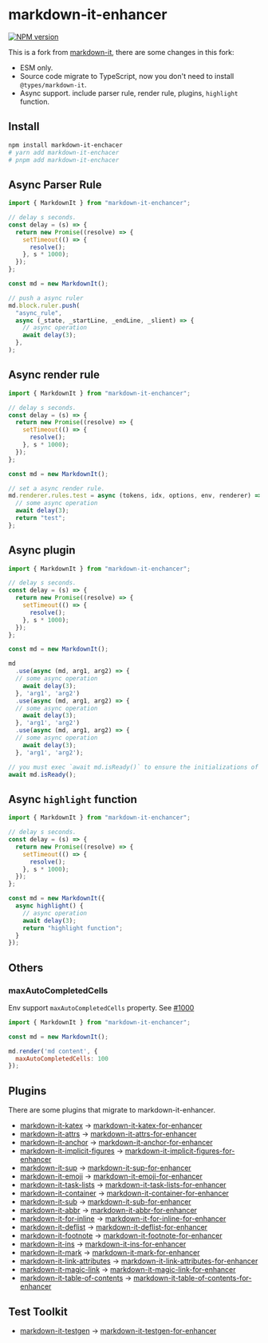 # markdown-it-enhancer

[![NPM version](https://img.shields.io/npm/v/markdown-it-enhancer.svg?style=flat)](https://www.npmjs.org/package/markdown-it-enhancer)
<!-- [![Coverage Status](https://coveralls.io/repos/Dedicatus546/markdown-it-enhancer/badge.svg?branch=main&service=github)](https://coveralls.io/github/Dedicatus546/markdown-it-enhancer?branch=main) -->

This is a fork from [markdown-it](https://github.com/markdown-it/markdown-it), there are some changes in this fork:

- ESM only.
- Source code migrate to TypeScript, now you don't need to install `@types/markdown-it`.
- Async support. include parser rule, render rule, plugins, `highlight` function.

## Install

```bash
npm install markdown-it-enchacer
# yarn add markdown-it-enchacer
# pnpm add markdown-it-enchacer
```

## Async Parser Rule

```javascript
import { MarkdownIt } from "markdown-it-enchancer";

// delay s seconds.
const delay = (s) => {
  return new Promise((resolve) => {
    setTimeout(() => {
      resolve();
    }, s * 1000);
  });
};

const md = new MarkdownIt();

// push a async ruler
md.block.ruler.push(
  "async_rule",
  async (_state, _startLine, _endLine, _slient) => {
    // async operation
    await delay(3);
  },
);
```

## Async render rule

```javascript
import { MarkdownIt } from "markdown-it-enchancer";

// delay s seconds.
const delay = (s) => {
  return new Promise((resolve) => {
    setTimeout(() => {
      resolve();
    }, s * 1000);
  });
};

const md = new MarkdownIt();

// set a async render rule.
md.renderer.rules.test = async (tokens, idx, options, env, renderer) => {
  // some async operation
  await delay(3);
  return "test";
};
```

## Async plugin

```javascript
import { MarkdownIt } from "markdown-it-enchancer";

// delay s seconds.
const delay = (s) => {
  return new Promise((resolve) => {
    setTimeout(() => {
      resolve();
    }, s * 1000);
  });
};

const md = new MarkdownIt();

md
  .use(async (md, arg1, arg2) => {
  // some async operation
    await delay(3);
  }, 'arg1', 'arg2')
  .use(async (md, arg1, arg2) => {
  // some async operation
    await delay(3);
  }, 'arg1', 'arg2')
  .use(async (md, arg1, arg2) => {
  // some async operation
    await delay(3);
  }, 'arg1', 'arg2');

// you must exec `await md.isReady()` to ensure the initializations of all plugins are success.
await md.isReady();
```

## Async `highlight` function

```javascript
import { MarkdownIt } from "markdown-it-enchancer";

// delay s seconds.
const delay = (s) => {
  return new Promise((resolve) => {
    setTimeout(() => {
      resolve();
    }, s * 1000);
  });
};

const md = new MarkdownIt({
  async highlight() {
    // async operation
    await delay(3);
    return "highlight function";
  }
});
```

## Others

### maxAutoCompletedCells

Env support `maxAutoCompletedCells` property. See [#1000](https://github.com/markdown-it/markdown-it/issues/1000)

```javascript
import { MarkdownIt } from "markdown-it-enchancer";

const md = new MarkdownIt();

md.render('md content', {
  maxAutoCompletedCells: 100
});
```

## Plugins

There are some plugins that migrate to markdown-it-enhancer.

- [markdown-it-katex](https://github.com/waylonflinn/markdown-it-katex) -> [markdown-it-katex-for-enhancer
](https://github.com/Dedicatus546/markdown-it-enhancer/tree/main/packages/plugins/katex)
- [markdown-it-attrs](https://github.com/arve0/markdown-it-attrs) -> [markdown-it-attrs-for-enhancer](https://github.com/Dedicatus546/markdown-it-enhancer/tree/main/packages/plugins/attrs)
- [markdown-it-anchor](https://github.com/valeriangalliat/markdown-it-anchor) -> [markdown-it-anchor-for-enhancer](https://github.com/Dedicatus546/markdown-it-enhancer/tree/main/packages/plugins/anchor)
- [markdown-it-implicit-figures](https://github.com/arve0/markdown-it-implicit-figures) -> [markdown-it-implicit-figures-for-enhancer](https://github.com/Dedicatus546/markdown-it-enhancer/tree/main/packages/plugins/implicit-figures)
- [markdown-it-sup](https://github.com/markdown-it/markdown-it-sup) -> [markdown-it-sup-for-enhancer](https://github.com/Dedicatus546/markdown-it-enhancer/tree/main/packages/plugins/sup)
- [markdown-it-emoji](https://github.com/markdown-it/markdown-it-emoji) -> [markdown-it-emoji-for-enhancer
](https://github.com/Dedicatus546/markdown-it-enhancer/tree/main/packages/plugins/emoji)
- [markdown-it-task-lists](https://github.com/revin/markdown-it-task-lists) -> [markdown-it-task-lists-for-enhancer](https://github.com/Dedicatus546/markdown-it-enhancer/tree/main/packages/plugins/task-lists)
- [markdown-it-container](https://github.com/markdown-it/markdown-it-container) -> [markdown-it-container-for-enhancer](https://github.com/Dedicatus546/markdown-it-enhancer/tree/main/packages/plugins/container)
- [markdown-it-sub](https://github.com/markdown-it/markdown-it-sub) -> [markdown-it-sub-for-enhancer](https://github.com/Dedicatus546/markdown-it-enhancer/tree/main/packages/plugins/sub)
- [markdown-it-abbr](https://github.com/markdown-it/markdown-it-abbr) -> [markdown-it-abbr-for-enhancer](https://github.com/Dedicatus546/markdown-it-enhancer/tree/main/packages/plugins/abbr)
- [markdown-it-for-inline](https://github.com/markdown-it/markdown-it-for-inline) -> [markdown-it-for-inline-for-enhancer](https://github.com/Dedicatus546/markdown-it-enhancer/tree/main/packages/plugins/for-inline)
- [markdown-it-deflist](https://github.com/markdown-it/markdown-it-deflist) -> [markdown-it-deflist-for-enhancer](https://github.com/Dedicatus546/markdown-it-enhancer/tree/main/packages/plugins/deflist)
- [markdown-it-footnote](https://github.com/markdown-it/markdown-it-footnote) -> [markdown-it-footnote-for-enhancer](https://github.com/Dedicatus546/markdown-it-enhancer/tree/main/packages/plugins/footnote)
- [markdown-it-ins](https://github.com/markdown-it/markdown-it-ins) -> [markdown-it-ins-for-enhancer](https://github.com/Dedicatus546/markdown-it-enhancer/tree/main/packages/plugins/ins)
- [markdown-it-mark](https://github.com/markdown-it/markdown-it-mark) -> [markdown-it-mark-for-enhancer](https://github.com/Dedicatus546/markdown-it-enhancer/tree/main/packages/plugins/mark)
- [markdown-it-link-attributes](https://github.com/crookedneighbor/markdown-it-link-attributes) -> [markdown-it-link-attributes-for-enhancer](https://github.com/Dedicatus546/markdown-it-enhancer/tree/main/packages/plugins/link-attributes)
- [markdown-it-magic-link](https://github.com/antfu/markdown-it-magic-link) -> [markdown-it-magic-link-for-enhancer](https://github.com/Dedicatus546/markdown-it-enhancer/tree/main/packages/plugins/magic-link)
- [markdown-it-table-of-contents](https://github.com/cmaas/markdown-it-table-of-contents) -> [markdown-it-table-of-contents-for-enhancer](https://github.com/Dedicatus546/markdown-it-enhancer/tree/main/packages/plugins/table-of-contents)

## Test Toolkit

- [markdown-it-testgen](https://github.com/markdown-it/markdown-it-testgen) -> [markdown-it-testgen-for-enhancer](https://github.com/Dedicatus546/markdown-it-testgen-for-enhancer)

